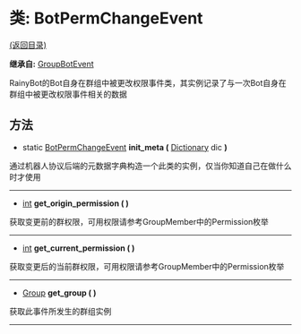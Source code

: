 # 类: BotPermChangeEvent

[(返回目录)](./)

**继承自:** [GroupBotEvent](GroupBotEvent.md)

RainyBot的Bot自身在群组中被更改权限事件类，其实例记录了与一次Bot自身在群组中被更改权限事件相关的数据

## 方法

* static [BotPermChangeEvent](BotPermChangeEvent.md) **init\_meta (** [Dictionary](https://docs.godotengine.org/en/latest/classes/class\_dictionary.html) dic **)**

通过机器人协议后端的元数据字典构造一个此类的实例，仅当你知道自己在做什么时才使用

***

* [int](https://docs.godotengine.org/en/latest/classes/class\_int.html) **get\_origin\_permission ( )**

获取变更前的群权限，可用权限请参考GroupMember中的Permission枚举

***

* [int](https://docs.godotengine.org/en/latest/classes/class\_int.html) **get\_current\_permission ( )**

获取变更后的当前群权限，可用权限请参考GroupMember中的Permission枚举

***

* [Group](Group.md) **get\_group ( )**

获取此事件所发生的群组实例

***
